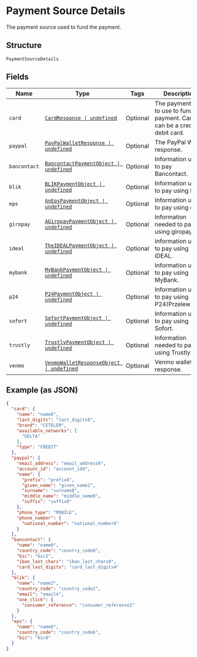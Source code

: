 
# Payment Source Details

The payment source used to fund the payment.

## Structure

`PaymentSourceDetails`

## Fields

| Name | Type | Tags | Description |
|  --- | --- | --- | --- |
| `card` | [`CardResponse \| undefined`](../../doc/models/card-response.md) | Optional | The payment card to use to fund a payment. Card can be a credit or debit card. |
| `paypal` | [`PayPalWalletResponse \| undefined`](../../doc/models/pay-pal-wallet-response.md) | Optional | The PayPal Wallet response. |
| `bancontact` | [`BancontactPaymentObject \| undefined`](../../doc/models/bancontact-payment-object.md) | Optional | Information used to pay Bancontact. |
| `blik` | [`BLIKPaymentObject \| undefined`](../../doc/models/blik-payment-object.md) | Optional | Information used to pay using BLIK. |
| `eps` | [`AnEpsPaymentObject \| undefined`](../../doc/models/an-eps-payment-object.md) | Optional | Information used to pay using eps. |
| `giropay` | [`AGiropayPaymentObject \| undefined`](../../doc/models/a-giropay-payment-object.md) | Optional | Information needed to pay using giropay. |
| `ideal` | [`TheIDEALPaymentObject \| undefined`](../../doc/models/the-ideal-payment-object.md) | Optional | Information used to pay using iDEAL. |
| `mybank` | [`MyBankPaymentObject \| undefined`](../../doc/models/my-bank-payment-object.md) | Optional | Information used to pay using MyBank. |
| `p24` | [`P24PaymentObject \| undefined`](../../doc/models/p24-payment-object.md) | Optional | Information used to pay using P24(Przelewy24). |
| `sofort` | [`SofortPaymentObject \| undefined`](../../doc/models/sofort-payment-object.md) | Optional | Information used to pay using Sofort. |
| `trustly` | [`TrustlyPaymentObject \| undefined`](../../doc/models/trustly-payment-object.md) | Optional | Information needed to pay using Trustly. |
| `venmo` | [`VenmoWalletResponseObject \| undefined`](../../doc/models/venmo-wallet-response-object.md) | Optional | Venmo wallet response. |

## Example (as JSON)

```json
{
  "card": {
    "name": "name6",
    "last_digits": "last_digits0",
    "brand": "CETELEM",
    "available_networks": [
      "DELTA"
    ],
    "type": "CREDIT"
  },
  "paypal": {
    "email_address": "email_address0",
    "account_id": "account_id4",
    "name": {
      "prefix": "prefix8",
      "given_name": "given_name2",
      "surname": "surname8",
      "middle_name": "middle_name0",
      "suffix": "suffix0"
    },
    "phone_type": "MOBILE",
    "phone_number": {
      "national_number": "national_number6"
    }
  },
  "bancontact": {
    "name": "name0",
    "country_code": "country_code0",
    "bic": "bic2",
    "iban_last_chars": "iban_last_chars8",
    "card_last_digits": "card_last_digits4"
  },
  "blik": {
    "name": "name2",
    "country_code": "country_code2",
    "email": "email4",
    "one_click": {
      "consumer_reference": "consumer_reference2"
    }
  },
  "eps": {
    "name": "name6",
    "country_code": "country_code6",
    "bic": "bic8"
  }
}
```

